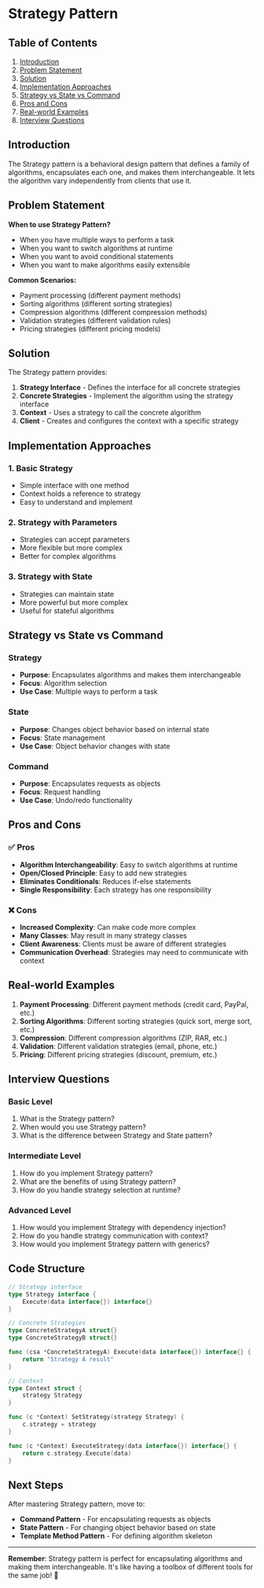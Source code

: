 # Strategy Pattern

## Table of Contents
1. [Introduction](#introduction)
2. [Problem Statement](#problem-statement)
3. [Solution](#solution)
4. [Implementation Approaches](#implementation-approaches)
5. [Strategy vs State vs Command](#strategy-vs-state-vs-command)
6. [Pros and Cons](#pros-and-cons)
7. [Real-world Examples](#real-world-examples)
8. [Interview Questions](#interview-questions)

## Introduction

The Strategy pattern is a behavioral design pattern that defines a family of algorithms, encapsulates each one, and makes them interchangeable. It lets the algorithm vary independently from clients that use it.

## Problem Statement

**When to use Strategy Pattern?**
- When you have multiple ways to perform a task
- When you want to switch algorithms at runtime
- When you want to avoid conditional statements
- When you want to make algorithms easily extensible

**Common Scenarios:**
- Payment processing (different payment methods)
- Sorting algorithms (different sorting strategies)
- Compression algorithms (different compression methods)
- Validation strategies (different validation rules)
- Pricing strategies (different pricing models)

## Solution

The Strategy pattern provides:
1. **Strategy Interface** - Defines the interface for all concrete strategies
2. **Concrete Strategies** - Implement the algorithm using the strategy interface
3. **Context** - Uses a strategy to call the concrete algorithm
4. **Client** - Creates and configures the context with a specific strategy

## Implementation Approaches

### 1. Basic Strategy
- Simple interface with one method
- Context holds a reference to strategy
- Easy to understand and implement

### 2. Strategy with Parameters
- Strategies can accept parameters
- More flexible but more complex
- Better for complex algorithms

### 3. Strategy with State
- Strategies can maintain state
- More powerful but more complex
- Useful for stateful algorithms

## Strategy vs State vs Command

### Strategy
- **Purpose**: Encapsulates algorithms and makes them interchangeable
- **Focus**: Algorithm selection
- **Use Case**: Multiple ways to perform a task

### State
- **Purpose**: Changes object behavior based on internal state
- **Focus**: State management
- **Use Case**: Object behavior changes with state

### Command
- **Purpose**: Encapsulates requests as objects
- **Focus**: Request handling
- **Use Case**: Undo/redo functionality

## Pros and Cons

### ✅ Pros
- **Algorithm Interchangeability**: Easy to switch algorithms at runtime
- **Open/Closed Principle**: Easy to add new strategies
- **Eliminates Conditionals**: Reduces if-else statements
- **Single Responsibility**: Each strategy has one responsibility

### ❌ Cons
- **Increased Complexity**: Can make code more complex
- **Many Classes**: May result in many strategy classes
- **Client Awareness**: Clients must be aware of different strategies
- **Communication Overhead**: Strategies may need to communicate with context

## Real-world Examples

1. **Payment Processing**: Different payment methods (credit card, PayPal, etc.)
2. **Sorting Algorithms**: Different sorting strategies (quick sort, merge sort, etc.)
3. **Compression**: Different compression algorithms (ZIP, RAR, etc.)
4. **Validation**: Different validation strategies (email, phone, etc.)
5. **Pricing**: Different pricing strategies (discount, premium, etc.)

## Interview Questions

### Basic Level
1. What is the Strategy pattern?
2. When would you use Strategy pattern?
3. What is the difference between Strategy and State pattern?

### Intermediate Level
1. How do you implement Strategy pattern?
2. What are the benefits of using Strategy pattern?
3. How do you handle strategy selection at runtime?

### Advanced Level
1. How would you implement Strategy with dependency injection?
2. How do you handle strategy communication with context?
3. How would you implement Strategy pattern with generics?

## Code Structure

```go
// Strategy interface
type Strategy interface {
    Execute(data interface{}) interface{}
}

// Concrete Strategies
type ConcreteStrategyA struct{}
type ConcreteStrategyB struct{}

func (csa *ConcreteStrategyA) Execute(data interface{}) interface{} {
    return "Strategy A result"
}

// Context
type Context struct {
    strategy Strategy
}

func (c *Context) SetStrategy(strategy Strategy) {
    c.strategy = strategy
}

func (c *Context) ExecuteStrategy(data interface{}) interface{} {
    return c.strategy.Execute(data)
}
```

## Next Steps

After mastering Strategy pattern, move to:
- **Command Pattern** - For encapsulating requests as objects
- **State Pattern** - For changing object behavior based on state
- **Template Method Pattern** - For defining algorithm skeleton

---

**Remember**: Strategy pattern is perfect for encapsulating algorithms and making them interchangeable. It's like having a toolbox of different tools for the same job! 🚀
